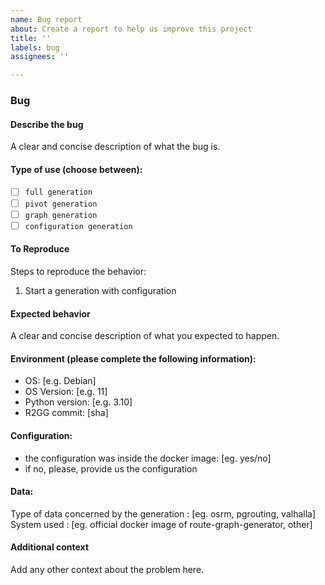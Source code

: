 ```yaml
---
name: Bug report
about: Create a report to help us improve this project
title: ''
labels: bug
assignees: ''

---
```


### Bug 

#### Describe the bug
A clear and concise description of what the bug is.

#### Type of use (choose between):
- [ ] `full generation` 
- [ ] `pivot generation` 
- [ ] `graph generation`
- [ ] `configuration generation` 

#### To Reproduce
Steps to reproduce the behavior:
1. Start a generation with configuration

#### Expected behavior
A clear and concise description of what you expected to happen.

#### Environment (please complete the following information):
 - OS: [e.g. Debian]
 - OS Version: [e.g. 11]
 - Python version: [e.g. 3.10]
 - R2GG commit: [sha]

#### Configuration:
- the configuration was inside the docker image: [eg. yes/no]
- if no, please, provide us the configuration

#### Data:
Type of data concerned by the generation : [eg. osrm, pgrouting, valhalla]
System used : [eg. official docker image of route-graph-generator, other]

#### Additional context
Add any other context about the problem here.
